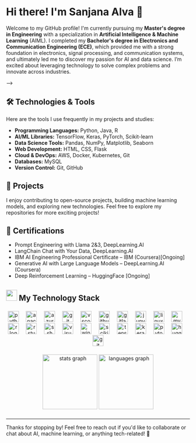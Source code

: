 # Hi there! I'm Sanjana Alva 👋

Welcome to my GitHub profile! I'm currently pursuing my **Master's degree in Engineering** with a specialization in **Artificial Intelligence & Machine Learning** (AIML). I completed my **Bachelor's degree in Electronics and Communication Engineering (ECE)**, which provided me with a strong foundation in electronics, signal processing, and communication systems, and ultimately led me to discover my passion for AI and data science. I’m excited about leveraging technology to solve complex problems and innovate across industries.

<!--## 🚀 About Me

- 🎓 **Master's in Engineering (AIML)** – I'm currently deepening my knowledge in AI and ML through advanced research and projects.
- 🎓 **Bachelor's in Electronics & Communication Engineering (ECE)** – Completed my undergrad with a strong focus on electronics, signal processing, and communication systems, which sparked my interest in the intersection of hardware and software in AI/ML applications.
- 💻 **Tech Enthusiast** – Constantly learning about new advancements in AI, data science, and engineering. Passionate about building intelligent systems and applying machine learning models to solve real-world problems.
- 🌱 **Currently Learning** – Exploring advanced topics in deep learning, reinforcement learning, and computer vision.
<!-- 📚 **My Interests** – Data analytics, neural networks, natural language processing, and ethical AI.-->-->

## 🛠️ Technologies & Tools

Here are the tools I use frequently in my projects and studies:

- **Programming Languages:** Python, Java, R
- **AI/ML Libraries:** TensorFlow, Keras, PyTorch, Scikit-learn
- **Data Science Tools:** Pandas, NumPy, Matplotlib, Seaborn
- **Web Development:** HTML, CSS, Flask
- **Cloud & DevOps:** AWS, Docker, Kubernetes, Git
- **Databases:** MySQL
- **Version Control:** Git, GitHub

## 💼 Projects

I enjoy contributing to open-source projects, building machine learning models, and exploring new technologies. Feel free to explore my repositories for more exciting projects!

## 🌟 Certifications

- Prompt Engineering with Llama 2&3, DeepLearning.AI
- LangChain Chat with Your Data, DeepLearning.AI
- IBM AI Engineering Professional Certificate – IBM (Coursera)[Ongoing]
- Generative AI with Large Language Models – DeepLearning.AI (Coursera)
- Deep Reinforcement Learning – HuggingFace [Ongoing]

<!--## 🌍 Let's Connect!

- 📧 **Email**: sanjanayalva@gmail.com

## 💬 Fun Facts

- I’m an avid reader of AI/ML research papers and tech blogs.
- I love to share my knowledge and contribute to open-source projects.-->
 
<h2 align="left" ><img src="https://media.giphy.com/media/UvPvsX9oMlMWs/giphy.gif" height="30px"> My Technology Stack</h2>

###

<div align="center">
  <img src="https://cdn.jsdelivr.net/gh/devicons/devicon/icons/python/python-original.svg" height="30" alt="python logo"  />
  <img width="12" />
  <img src="https://cdn.jsdelivr.net/gh/devicons/devicon/icons/anaconda/anaconda-original.svg" height="30" alt="anaconda logo"  />
  <img width="12" />
  <img src="https://cdn.jsdelivr.net/gh/devicons/devicon/icons/azure/azure-original.svg" height="30" alt="azure logo"  />
  <img width="12" />
  <img src="https://cdn.jsdelivr.net/gh/devicons/devicon/icons/git/git-original.svg" height="30" alt="git logo"  />
  <img width="12" />
  <img src="https://cdn.jsdelivr.net/gh/devicons/devicon/icons/vscode/vscode-original.svg" height="30" alt="vscode logo"  />
  <img width="12" />
  <img src="https://cdn.jsdelivr.net/gh/devicons/devicon/icons/github/github-original.svg" height="30" alt="github logo"  />
  <img width="12" />
  <img src="https://cdn.jsdelivr.net/gh/devicons/devicon/icons/gitlab/gitlab-original.svg" height="30" alt="gitlab logo"  />
  <img width="12" />
  <img src="https://cdn.jsdelivr.net/gh/devicons/devicon/icons/jupyter/jupyter-original.svg" height="30" alt="jupyter logo"  />
  <img width="12" />
  <img src="https://cdn.jsdelivr.net/gh/devicons/devicon/icons/linux/linux-original.svg" height="30" alt="linux logo"  />
  <img width="12" />
  <img src="https://cdn.jsdelivr.net/gh/devicons/devicon/icons/mysql/mysql-original.svg" height="30" alt="mysql logo"  />
  <img width="12" />
  <img src="https://cdn.jsdelivr.net/gh/devicons/devicon/icons/r/r-original.svg" height="30" alt="r logo"  />
  <img width="12" />
  <img src="https://cdn.jsdelivr.net/gh/devicons/devicon/icons/rstudio/rstudio-original.svg" height="30" alt="rstudio logo"  />
  <img width="12" />
  <img src="https://cdn.jsdelivr.net/gh/devicons/devicon/icons/ssh/ssh-original.svg" height="30" alt="ssh logo"  />
  <img width="12" />
  <img src="https://cdn.jsdelivr.net/gh/devicons/devicon/icons/visualstudio/visualstudio-plain.svg" height="30" alt="visualstudio logo"  />
  <img width="12" />
  <img src="https://cdn.jsdelivr.net/gh/devicons/devicon/icons/windows8/windows8-original.svg" height="30" alt="windows8 logo"  />
  <img width="12" />
  <img src="https://upload.wikimedia.org/wikipedia/commons/0/05/Scikit_learn_logo_small.svg" height="30" alt="scikit-learn logo" />
  <img width="12" />
  <img src="https://cdn.jsdelivr.net/gh/devicons/devicon/icons/tensorflow/tensorflow-original.svg" height="30" alt="tensorflow logo" />
  <img width="12" />
  <img src="https://cdn.jsdelivr.net/gh/devicons/devicon/icons/keras/keras-original.svg" height="30" alt="keras logo" />
  <img width="12" />
  <img src="https://cdn.jsdelivr.net/gh/devicons/devicon/icons/pytorch/pytorch-original.svg" height="30" alt="pytorch logo" />
  <img width="12" />
  <img src="https://huggingface.co/favicon.ico" height="30" alt="huggingface logo" />
  <img width="12" />
  <img src="https://cdn.jsdelivr.net/gh/devicons/devicon/icons/git/git-original.svg" height="30" alt="git logo" />
  
</div>

###
</h3>

###

<div align="center">
  <img src="https://github-readme-stats.vercel.app/api?username=saanjanaa17&hide_title=false&hide_rank=false&show_icons=true&include_all_commits=true&count_private=true&disable_animations=false&theme=dracula&locale=en&hide_border=false" height="150" alt="stats graph"  />
  <!--img src="https://streak-stats.demolab.com?user=saanjanaa17&locale=en&mode=daily&theme=dracula&hide_border=false&border_radius=5" height="150" alt="streak graph"  /-->
  <img src="https://github-readme-stats.vercel.app/api/top-langs?username=saanjanaa17&locale=en&hide_title=false&layout=compact&card_width=320&langs_count=8&theme=dracula&hide_border=false" height="150" alt="languages graph"  />
</div>

###

<!-- <img align="right" height="200" src="https://i.imgflip.com/65efzo.gif"  /> -->

###
<!-- 
![snake animation](https://github.com/adityab24840/adityab24840/blob/output/github-contribution-grid-snake2.svg) -->

###

<!-- <div align="left">
  <a href="https://open.spotify.com/user/21b5y5ykev5o5jehj7n5cgnya">
    <img src="https://spotify-recently-played-readme.vercel.app/api?count=5&unique=true" alt="Spotify recently played"  />
  </a>
</div> -->


###

---

Thanks for stopping by! Feel free to reach out if you'd like to collaborate or chat about AI, machine learning, or anything tech-related! 🚀
